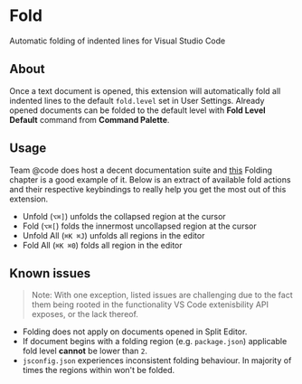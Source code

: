 # Fold
Automatic folding of indented lines for Visual Studio Code

## About

Once a text document is opened, this extension will automatically fold all indented lines
to the default `fold.level` set in User Settings. Already opened documents can be folded to the default level with **Fold Level Default** command from **Command Palette**.

## Usage

Team @code does host a decent documentation suite and [this](https://code.visualstudio.com/docs/editor/codebasics#_folding)
Folding chapter is a good example of it. Below is an extract of available
fold actions and their respective keybindings to really help you get the most out of this extension.

- Unfold (`⌥⌘]`) unfolds the collapsed region at the cursor
- Fold (`⌥⌘[`) folds the innermost uncollapsed region at the cursor
- Unfold All (`⌘K ⌘J`) unfolds all regions in the editor
- Fold All (`⌘K ⌘0`) folds all region in the editor

## Known issues

> Note: With one exception, listed issues are challenging due to the fact them being rooted in the functionality VS Code extenisbility API exposes, or the lack thereof.

- Folding does not apply on documents opened in Split Editor.
- If document begins with a folding region (e.g. `package.json`) applicable fold level **cannot** be lower than `2`.
- `jsconfig.json` experiences inconsistent folding behaviour. In majority of times the regions within won't be folded.
